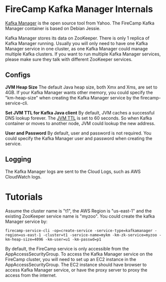 # FireCamp Kafka Manager Internals

[Kafka Manager](https://github.com/yahoo/kafka-manager) is the open source tool from Yahoo. The FireCamp Kafka Manager container is based on Debian Jessie.

Kafka Manager stores its data on ZooKeeper. There is only 1 replica of Kafka Manager running. Usually you will only need to have one Kafka Manager service in one cluster, as one Kafka Manager could manage multiple Kafka clusters. If you want to run multiple Kafka Manager services, please make sure they talk with different ZooKeeper services.

## Configs

**JVM Heap Size**
The default Java heap size, both Xmx and Xms, are set to 4GB. If your Kafka Manager wants other memory, you could specify the "km-heap-size" when creating the Kafka Manager service by the firecamp-service-cli.

**Set JVM TTL for Kafka Java client**
By default, JVM caches a successful DNS lookup forever. The [JVM TTL](http://docs.aws.amazon.com/AWSSdkDocsJava/latest/DeveloperGuide/java-dg-jvm-ttl.html) is set to 60 seconds. So when Kafka container or  moves to another node, JVM could lookup the new address.

**User and Password**
By default, user and password is not required. You could specify the Kafka Manager user and password when creating the service.

## Logging

The Kafka Manager logs are sent to the Cloud Logs, such as AWS CloudWatch logs.


# Tutorials

Assume the cluster name is "t1", the AWS Region is "us-east-1" and the existing ZooKeeper service name is "myzoo". You could create the kafka Manager service by:
```
firecamp-service-cli -op=create-service -service-type=kafkamanager -region=us-east-1 -cluster=t1 -service-name=mykm -km-zk-service=myzoo -km-heap-size=4096 -km-user=u1 -km-passwd=p1
```

By default, the FireCamp service is only accessible from the AppAccessSecurityGroup. To access the Kafka Manager service on the FireCamp cluster, you will need to set up an EC2 instance in the AppAccessSecurityGroup. The EC2 instance should have browser to access Kafka Manager service, or have the proxy server to proxy the access from the internet.
